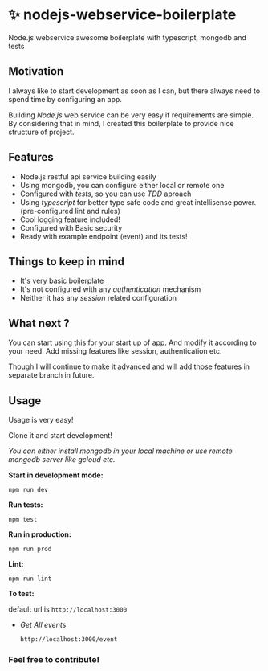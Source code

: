 # :sparkles: nodejs-webservice-boilerplate
Node.js webservice awesome boilerplate with typescript, mongodb and tests

## Motivation

I always like to start development as soon as I can, but there always need to spend time by configuring an app.

Building *Node.js* web service can be very easy if requirements are simple. By considering that in mind, I created this boilerplate to provide nice structure of project.

## Features

- Node.js restful api service building easily
- Using mongodb, you can configure either local or remote one
- Configured with *tests*, so you can use *TDD* aproach
- Using *typescript* for better type safe code and great intellisense power. (pre-configured lint and rules)
- Cool logging feature included!
- Configured with Basic security
- Ready with example endpoint (event) and its tests!

## Things to keep in mind

- It's very basic boilerplate
- It's not configured with any *authentication* mechanism
- Neither it has any *session* related configuration

## What next ?

You can start using this for your start up of app. And modify it according to your need. Add missing features like session, authentication etc.

Though I will continue to make it advanced and will add those features in separate branch in future.

## Usage

Usage is very easy!

Clone it and start development!

*You can either install mongodb in your local machine or use remote mongodb server like gcloud etc.*

__Start in development mode:__ 

`npm run dev`

__Run tests:__ 

`npm test`

__Run in production:__ 

`npm run prod`

__Lint:__ 

`npm run lint`

__To test:__

default url is `http://localhost:3000`

- *Get All events*
  
  `http://localhost:3000/event`

### Feel free to contribute!